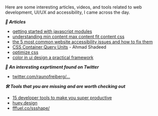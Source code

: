 Here are some interesting articles, videos, and tools related to web development, UI/UX and accessibility, I came across the day.

***📃 Articles***

- [getting started with javascript modules](https://dev.to/thecoollearner/getting-started-with-javascript-modules-2mkg)
- [understanding min content max content fit content css](https://blog.logrocket.com/understanding-min-content-max-content-fit-content-css/)
- [the 5 most common website accessibility issues and how to fix them](https://www.boia.org/blog/the-5-most-common-website-accessibility-issues-and-how-to-fix-them)
- [CSS Container Query Units](https://ishadeed.com/article/container-query-units/) - Ahmad Shadeed
- [optimize css](https://kinsta.com/blog/optimize-css/)
- [color in ui design a practical framework](https://learnui.design/blog/color-in-ui-design-a-practical-framework.html)

***🐤 An interesting exprtiment found on Twitter***
- [twitter.com/raunofreiberg/…](https://twitter.com/raunofreiberg/status/1442887387542134786?t=Pab4aeccSywvqBiADzl97Q&s=09)

***🛠️ Tools that you are missing and are worth checking out***

- [15  developer tools to make you super productive](https://dev.to/sourcegraph/15-developer-tools-to-make-you-super-productive-2g0a)
- [huey.design](https://huey.design/)
- [fffuel.co/ssshape/](https://fffuel.co/ssshape/)

